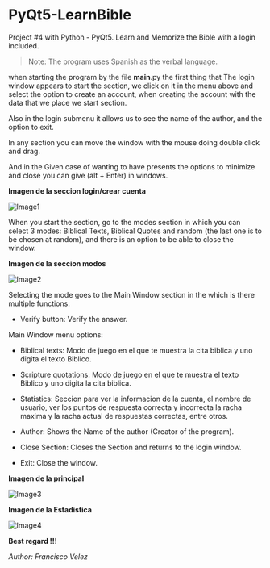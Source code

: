 # PyQt5-LearnBible
Project #4 with Python - PyQt5. Learn and Memorize the Bible with a 
login included.

> Note: The program uses Spanish as the verbal language.

when starting the program by the file __main__.py the first thing that
The login window appears to start the section, we click on it
in the menu above and select the option to create an account, when creating
the account with the data that we place we start section.

Also in the login submenu it allows us to see the name of the author,
and the option to exit.

In any section you can move the window with the mouse doing
double click and drag.

And in the Given case of wanting to have presents the options to minimize
and close you can give (alt + Enter) in windows.

**Imagen de la seccion login/crear cuenta**

![Image1](./Image1.png)

When you start the section, go to the modes section in which you can
select 3 modes: Biblical Texts, Biblical Quotes and random (the
last one is to be chosen at random), and there is an option to be able to close the
window.

**Imagen de la seccion modos**

![Image2](./Image2.png)

Selecting the mode goes to the Main Window section in the
which is there multiple functions:

* Verify button: Verify the answer.

Main Window menu options:

* Biblical texts: Modo de juego en el que te muestra la cita biblica
  y uno digita el texto Biblico.

* Scripture quotations: Modo de juego en el que te muestra el texto Biblico
  y uno digita la cita biblica.

* Statistics: Seccion para ver la informacion de la cuenta,
  el nombre de usuario, ver los puntos de respuesta correcta y incorrecta
  la racha maxima y la racha actual de respuestas correctas, entre otros.

* Author: Shows the Name of the author (Creator of the program).
* Close Section: Closes the Section and returns to the login window.
* Exit: Close the window.

**Imagen de la principal**

![Image3](./Image3.png)

**Imagen de la Estadistica**

![Image4](./Image4.png)

**Best regard !!!**

<cite>Author: Francisco Velez</cite>
